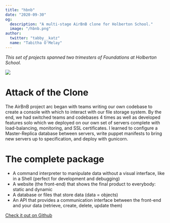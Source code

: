 ```yaml
---
title: "hbnb"
date: "2020-09-30"
og:
  description: "A multi-stage AirBnB clone for Holberton School."
  image: "/hbnb.png"
author:
  twitter: "tabby__katz"
  name: "Tabitha O'Melay"
---
```


_This set of projects spanned two trimesters of Foundations at Holberton School._

![](/hbnb.png)

# Attack of the Clone
The AirBnB project arc began with teams writing our own codebase to create a
console with which to interact with our file storage system. By the end, we had
switched teams and codebases 4 times as well as developed features solo which we deployed
on our own set of servers complete with load-balancing, monitoring, and SSL
certificates. I learned to configure a Master-Replica database between servers,
	write puppet manifests to bring new servers up to specification, and deploy
	with gunicorn.

# The complete package

   - A command interpreter to manipulate data without a visual interface, like in a Shell (perfect for development and debugging)
   - A website (the front-end) that shows the final product to everybody: static and dynamic
   - A database or files that store data (data = objects)
   - An API that provides a communication interface between the front-end and your data (retrieve, create, delete, update them)

<p> <a href="https://github.com/tabbykatz/AirBnB_clone_v4" target="_blank">Check it out on Github</a></p>



